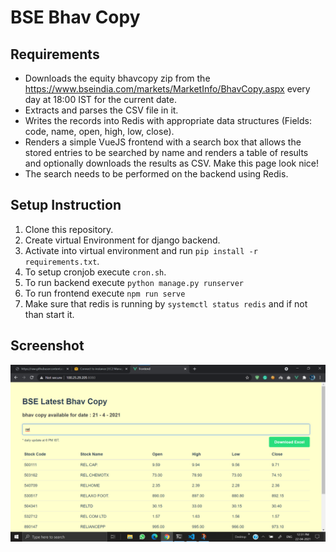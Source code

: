 # BSE Bhav Copy

## Requirements

- Downloads the equity bhavcopy zip from the https://www.bseindia.com/markets/MarketInfo/BhavCopy.aspx every day at 18:00 IST for the current date.
- Extracts and parses the CSV file in it.
- Writes the records into Redis with appropriate data structures (Fields: code, name, open, high, low, close).
- Renders a simple VueJS frontend with a search box that allows the stored entries to be searched by name and renders a table of results and optionally downloads the results as CSV. Make this page look nice!
- The search needs to be performed on the backend using Redis.


## Setup Instruction

1. Clone this repository.
2. Create virtual Environment for django backend.
3. Activate into virtual environment and run `pip install -r requirements.txt`.
4. To setup cronjob execute `cron.sh`.
5. To run backend execute `python manage.py runserver`
6. To run frontend execute `npm run serve`
7. Make sure that redis is running by `systemctl status redis` and if not than start it.

## Screenshot

![](./screenshot.png)


